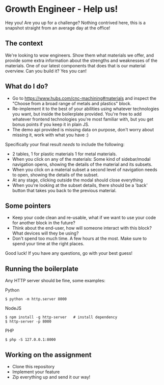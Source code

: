 # Growth Engineer - Help us!

Hey you! Are you up for a challenge? Nothing contrived here, this is a snapshot straight from an average day at the office!

## The context
We're looking to wow engineers. Show them what materials we offer, and provide some extra information about the strengths and weaknesses of the materials. One of our latest components that does that is our material overview. Can you build it? Yes you can!

## What do I do?
- Go to https://www.hubs.com/cnc-machining#materials and inspect the "Choose from a broad range of metals and plastics" block.
- Re-implement it to the best of your abilities using whatever technologies you want, but inside the boilerplate provided. You're free to add whatever frontend technologies you're most familiar with, but you get bonus points if you keep it in plain JS.
- The demo api provided is missing data on purpose, don't worry about missing it, work with what you have :)

Specifically your final result *needs* to include the following:
- 2 tables, 1 for plastic materials 1 for metal materials.
- When you click on any of the materials: Some kind of sidebar/modal navigation opens, showing the details of the material and its subsets.
- When you click on a material subset a second level of navigation needs to open, showing the details of the subset.
- At any stage, clicking outside the modal should close everything
- When you're looking at the subset details, there should be a 'back' button that takes you back to the previous material.


## Some pointers
- Keep your code clean and re-usable, what if we want to use your code for another block in the future?
- Think about the end-user, how will someone interact with this block? What devices will they be using?
- Don't spend too much time. A few hours at the most. Make sure to spend your time at the right places.

Good luck! If you have any questions, go with your best guess!

## Running the boilerplate
Any HTTP server should be fine, some examples:


Python
```
$ python -m http.server 8000
```

NodeJS
```
$ npm install -g http-server   # install dependency
$ http-server -p 8000
```

PHP
```
$ php -S 127.0.0.1:8000
```


## Working on the assignment
- Clone this repository
- Implement your feature
- Zip everything up and send it our way!
